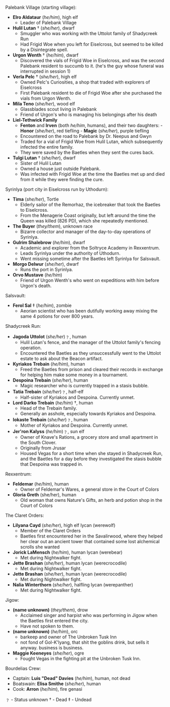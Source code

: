 Palebank Village (starting village):
 - **Elro Aldataur** (*he/him*), high elf 
	 - Leader of Palebank Village
 - **Hulil Lutan** † (*she/her*), dwarf
	- Smuggler who was working with the Uttolot family of Shadycreek Run
	- Had Frigid Woe when you left for Eiselcross, but seemed to be killed by a Disintegrate spell.
- **Urgon Wenth** † (*he/him*), dwarf
	- Discovered the vials of Frigid Woe in Eiselcross, and was the second Palebank resident to succumb to it. (he's the guy whose funeral was interrupted in session 1)
- **Verla Pelc** † (*she/her*), high elf
	- Owned Pelc's Curiosities, a shop that traded with explorers of Eiselcross
	- First Palebank resident to die of Frigid Woe after she purchased the vials from Urgon Wenth.
- **Mila Teno** (*she/her*), wood elf
	- Glassblades scout living in Palebank
	- Friend of Urgon's who is managing his belongings after his death
- **Liel-Tethwick Family**
	- **Fenton** and **Irven** (both *he/him*, humans), and their two daughters:
		   - **Honor** (*she/her*), red tiefling
		   - **Magic** (*she/her*), purple tiefling
	- Encountered on the road to Palebank by Dr. Neepus and Gwyn
	- Traded for a vial of Frigid Woe from Hulil Lutan, which subsequently infected the entire family.
	- They were saved by the Baetles when they sent the cures back.
- **Tulgi Lutan** † (*she/her*), dwarf
	- Sister of Hulil Lutan
	- Owned a house just outside Palebank.
	- Was infected with Frigid Woe at the time the Baetles met up and died from it while they were finding the cure.

Syrinlya (port city in Eiselcross run by Uthodurn):
- **Tima** (*she/her*), Tortle
	- Elderly sailor of the Remorhaz, the icebreaker that took the Baetles to Eiselcross.
	- From the Menagerie Coast originally, but left around the time the Queen was killed (826 PD), which she repeatedly mentioned.
- **The Buyer** (*they/them*), unknown race
	- Bizarre collector and manager of the day-to-day operations of Syrinlya.
- **Gulrim Shalebrow** (*he/him*), dwarf
	- Academic and explorer from the Soltryce Academy in Rexxentrum.
	- Leads Syrinlya under the authority of Uthodurn.
	- Went missing sometime after the Baetles left Syrinlya for Salsvault.
- **Morgo Delwur** (*she/her*), dwarf
	- Runs the port in Syrinlya.
- **Orvo Mustave** (*he/him*)
	- Friend of Urgon Wenth's who went on expeditions with him before Urgon's death.

Salsvault:
- **Ferol Sal** ‡ (*he/him*), zombie
	- Aeorian scientist who has been dutifully working away mixing the same 4 potions for over 800 years.

Shadycreek Run:
- **Jagoda Uttolot** (*she/her*)﹖, human
	- Hulil Lutan's fence, and the manager of the Uttolot family's fencing operation.
	- Encountered the Baetles as they unsuccessfully went to the Uttolot estate to ask about the Beacon artifact.
- **Kyriakos Trebain** (*he/him*), human
	- Freed the Baetles from prison and cleared their records in exchange for helping him make some money in a tournament.
- **Despoina Trebain** (*she/her*), human
	- Magic researcher who is currently trapped in a stasis bubble.
- **Tatia Trebain** (*she/her*)﹖, half-elf
	- Half-sister of Kyriakos and Despoina. Currently unmet.
- **Lord Darko Trebain** (*he/him*) †, human
	- Head of the Trebain family. 
	- Generally an asshole, especially towards Kyriakos and Despoina.
- **Iokaste Trebain** (*she/her*)﹖, human
	- Mother of Kyriakos and Despoina. Currently unmet.
- **Jer'ron Kalyss** (*he/him*)﹖, sun elf
	- Owner of Knave's Rations, a grocery store and small apartment in the South Clover.
	- Originally from Jrusar
	- Housed Vegas for a short time when she stayed in Shadycreek Run, and the Baetles for a day before they investigated the stasis bubble that Despoina was trapped in.

Rexxentrum:
- **Feldemar** (*he/him*), human
	- Owner of Feldemar's Wares, a general store in the Court of Colors
- **Gloria Greth** (she/her), human
	- Old woman that owns Nature's Gifts, an herb and potion shop in the Court of Colors


The Claret Orders:
- **Lilyana Cayd** (*she/her*), high elf lycan (werewolf)
	- Member of the Claret Orders
	- Baetles first encountered her in the Savalirwood, where they helped her clear out an ancient tower that contained some lost alchemical scrolls she wanted
- **Jorick LaMensch** (*he/him*), human lycan (werebear)
	- Met during Nightwalker fight.
- **Jette Brashan** (*she/her*), human lycan (werecrocodile)
	- Met during Nightwalker fight.
- **Jette Brashan** (*she/her*), human lycan (werecrocodile)
	- Met during Nightwalker fight.
- **Nalia Winterthorn** (*she/her*), halfling lycan (werepanther)
	- Met during Nightwalker fight.

Jigow:
- **(name unknown)** (*they/them*), drow
	- Acclaimed singer and harpist who was performing in Jigow when the Baetles first entered the city.
	- Have not spoken to them.
- **(name unknown)** (*he/him*), orc
	- barkeep and owner of The Unbroken Tusk Inn
	- not fond of Gol-K'lyang, that shit the goblins drink, but sells it anyway. business is business.
- **Maggie Keeneyes** (*she/her*), ogre
	- Fought Vegas in the fighting pit at the Unbroken Tusk Inn.

Bourdelias Crew: 
- Captain: **Luis "Dead" Davies** (*he/him*), human, not dead
- Boatswain: **Elisa Smithe** (*she/her*), human
- Cook: **Arron** (*he/him*), fire genasi


﹖ - Status unknown
†   - Dead
‡   - Undead
